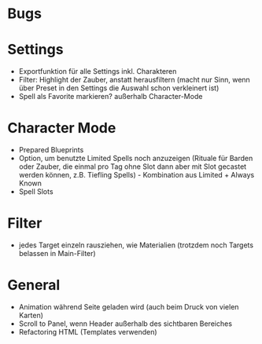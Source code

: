 # Bugs

# Settings
- Exportfunktion für alle Settings inkl. Charakteren
- Filter: Highlight der Zauber, anstatt herausfiltern (macht nur Sinn, wenn über Preset in den Settings die Auswahl schon verkleinert ist)
- Spell als Favorite markieren? außerhalb Character-Mode

# Character Mode
- Prepared Blueprints
- Option, um benutzte Limited Spells noch anzuzeigen (Rituale für Barden oder Zauber, die einmal pro Tag ohne Slot dann aber mit Slot gecastet werden können, z.B. Tiefling Spells) - Kombination aus Limited + Always Known
- Spell Slots

# Filter
- jedes Target einzeln rausziehen, wie Materialien (trotzdem noch Targets belassen in Main-Filter)

# General
- Animation während Seite geladen wird (auch beim Druck von vielen Karten)
- Scroll to Panel, wenn Header außerhalb des sichtbaren Bereiches
- Refactoring HTML (Templates verwenden)